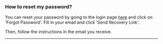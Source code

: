 ### How to reset my password?

You can reset your password by going to the login page [here](https://bim.clearly.app/bim) and click on 'Forgot Password'. Fill in your email and click 'Send Recovery Link'.

Then, follow the instructions in the email you receive.

---